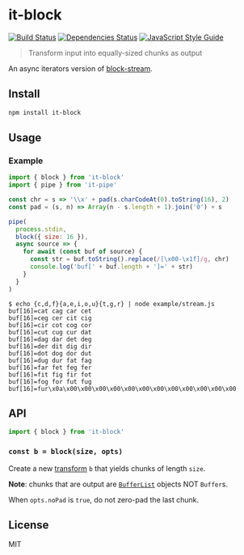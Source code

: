 # it-block

[![Build Status](https://github.com/alanshaw/it-block/actions/workflows/js-test-and-release.yml/badge.svg?branch=master)](https://github.com/alanshaw/it-block/actions/workflows/js-test-and-release.yml)
[![Dependencies Status](https://david-dm.org/alanshaw/it-block/status.svg)](https://david-dm.org/alanshaw/it-block)
[![JavaScript Style Guide](https://img.shields.io/badge/code_style-standard-brightgreen.svg)](https://standardjs.com)

> Transform input into equally-sized chunks as output

An async iterators version of [block-stream](https://npmjs.org/package/block-stream).

## Install

```sh
npm install it-block
```

## Usage

### Example

```js
import { block } from 'it-block'
import { pipe } from 'it-pipe'

const chr = s => '\\x' + pad(s.charCodeAt(0).toString(16), 2)
const pad = (s, n) => Array(n - s.length + 1).join('0') + s

pipe(
  process.stdin,
  block({ size: 16 }),
  async source => {
    for await (const buf of source) {
      const str = buf.toString().replace(/[\x00-\x1f]/g, chr)
      console.log('buf[' + buf.length + ']=' + str)
    }
  }
)
```

```console
$ echo {c,d,f}{a,e,i,o,u}{t,g,r} | node example/stream.js
buf[16]=cat cag car cet
buf[16]=ceg cer cit cig
buf[16]=cir cot cog cor
buf[16]=cut cug cur dat
buf[16]=dag dar det deg
buf[16]=der dit dig dir
buf[16]=dot dog dor dut
buf[16]=dug dur fat fag
buf[16]=far fet feg fer
buf[16]=fit fig fir fot
buf[16]=fog for fut fug
buf[16]=fur\x0a\x00\x00\x00\x00\x00\x00\x00\x00\x00\x00\x00\x00
```

## API

```js
import { block } from 'it-block'
```

### `const b = block(size, opts)`

Create a new [transform](https://gist.github.com/alanshaw/591dc7dd54e4f99338a347ef568d6ee9#transform-it) `b` that yields chunks of length `size`.

**Note**: chunks that are output are [`BufferList`](https://www.npmjs.com/package/bl) objects NOT `Buffer`s.

When `opts.noPad` is `true`, do not zero-pad the last chunk.

## License

MIT

